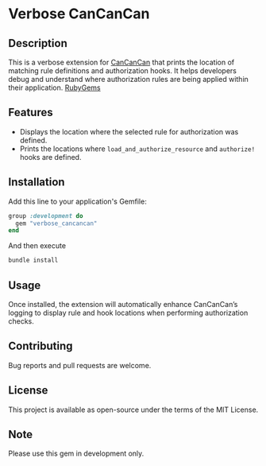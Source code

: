 # Verbose CanCanCan 

## Description
This is a verbose extension for [CanCanCan](https://github.com/CanCanCommunity/cancancan) that prints the location of matching rule definitions and authorization hooks. It helps developers debug and understand where authorization rules are being applied within their application. [RubyGems](https://rubygems.org/gems/verbose_cancancan)

## Features
- Displays the location where the selected rule for authorization was defined.
- Prints the locations where `load_and_authorize_resource` and `authorize!` hooks are defined.

## Installation
Add this line to your application's Gemfile:

```ruby
group :development do
  gem "verbose_cancancan"
end
```

And then execute
```bash
bundle install
```

## Usage

Once installed, the extension will automatically enhance CanCanCan’s logging to display rule and hook locations when performing authorization checks.

## Contributing

Bug reports and pull requests are welcome.

## License

This project is available as open-source under the terms of the MIT License.

## Note
Please use this gem in development only.
